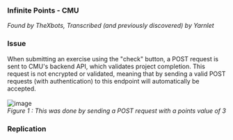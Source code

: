 ### Infinite Points - CMU
*Found by TheXbots, Transcribed (and previously discovered) by Yarnlet*

### Issue
When submitting an exercise using the "check" button, a POST request is sent to CMU's backend API, which validates project completion. This request is not encrypted or validated, meaning that by sending a valid POST requests (with authentication) to this endpoint will automatically be accepted.<br>
<br>
![image](https://github.com/splitparty/academy.cs.cmu.edu/assets/135715609/7b9c46d9-d2b7-4b4e-a80a-513078ac1d22)<br>
*Figure 1 : This was done by sending a POST request with a points value of 3*<br>

### Replication

